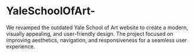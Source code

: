 # YaleSchoolOfArt-
We revamped the outdated Yale School of Art website to create a modern, visually appealing, and user-friendly design. The project focused on improving aesthetics, navigation, and responsiveness for a seamless user experience.
